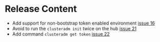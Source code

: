 [comment]: # ( Copyright Contributors to the Open Cluster Management project )
# Release Content

- Add support for non-bootstrap token enabled environment [issue 16](https://github.com/open-cluster-management-io/clusteradm/issues/16)
- Avoid to run the `clusteradm init` twice on the hub [issue 21](https://github.com/open-cluster-management-io/clusteradm/issues/21)
- Add command `clusteradm get token` [issue 22](https://github.com/open-cluster-management-io/clusteradm/issues/22)
